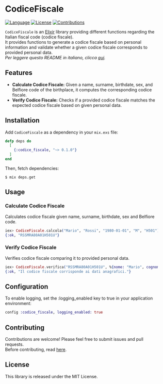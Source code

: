 # CodiceFiscale
[![Language](https://img.shields.io/badge/language-elixir-purple.svg)](https://elixir-lang.org/)
[![License](https://img.shields.io/badge/license-MIT-green.svg)](https://opensource.org/licenses/MIT)
[![Contributions](https://img.shields.io/badge/contributions-welcome-brightgreen.svg)](CONTRIBUTING.md)

`CodiceFiscale` is an [Elixir](https://elixir-lang.org/) library providing different functions regarding the Italian fiscal code (codice fiscale).   
It provides functions to generate a codice fiscale based on personal information and validate whether a given codice fiscale corresponds to provided personal data.  
*Per leggere questo README in italiano, clicca [qui](README-it.md).*

## Features

- **Calculate Codice Fiscale:** Given a name, surname, birthdate, sex, and Belfiore code of the birthplace, it computes the corresponding codice fiscale.
- **Verify Codice Fiscale:** Checks if a provided codice fiscale matches the expected codice fiscale based on given personal data.

## Installation

Add `CodiceFiscale` as a dependency in your `mix.exs` file:

```elixir
defp deps do
  [
    {:codice_fiscale, "~> 0.1.0"}
  ]
end
```

Then, fetch dependencies:

```shell
$ mix deps.get
```

## Usage
### Calculate Codice Fiscale
Calculates codice fiscale given name, surname, birthdate, sex and Belfiore code.    
```elixir
iex> CodiceFiscale.calcola("Mario", "Rossi", "1980-01-01", "M", "H501")
{:ok, "RSSMRA80A01H501U"}
```

### Verify Codice Fiscale
Verifies codice fiscale comparing it to provided personal data.   
```elixir
iex> CodiceFiscale.verifica("RSSMRA80A01H501U", %{nome: "Mario", cognome: "Rossi", data_nascita: "1980-01-01", sesso: "M", codice: "H501"})
{:ok, "Il codice fiscale corrisponde ai dati anagrafici."}
```

## Configuration
To enable logging, set the :logging_enabled key to true in your application environment:

```elixir
config :codice_fiscale, logging_enabled: true
```

## Contributing
Contributions are welcome! Please feel free to submit issues and pull requests.    
Before contributing, read [here](CONTRIBUTING.md).

## License
This library is released under the MIT License.